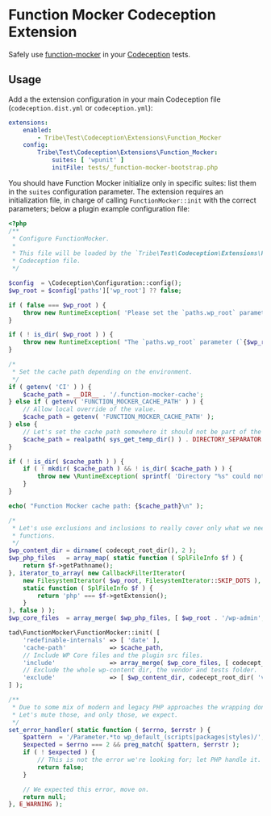 # Function Mocker Codeception Extension

Safely use [function-mocker](https://github.com/lucatume/function-mocker) in your [Codeception](http://codeception.com/ "Codeception - BDD-style PHP testing.") tests.

## Usage
Add a the extension configuration in your main Codeception file (`codeception.dist.yml` or `codeception.yml`):

```yaml
extensions:
    enabled:
        - Tribe\Test\Codeception\Extensions\Function_Mocker
    config:
        Tribe\Test\Codeception\Extensions\Function_Mocker:
            suites: [ 'wpunit' ]
            initFile: tests/_function-mocker-bootstrap.php
```

You should have Function Mocker initialize only in specific suites: list them in the `suites` configuration parameter.
The  extension requires an initialization file, in charge of calling `FunctionMocker::init` with the correct parameters; below a plugin example configuration file:

```php
<?php
/**
 * Configure FunctionMocker.
 *
 * This file will be loaded by the `Tribe\Test\Codeception\Extensions\FunctionMocker` extension; configured in the main
 * Codeception file.
 */

$config  = \Codeception\Configuration::config();
$wp_root = $config['paths']['wp_root'] ?? false;

if ( false === $wp_root ) {
	throw new RuntimeException( 'Please set the `paths.wp_root` parameter in the Codeception configuration file.' );
}

if ( ! is_dir( $wp_root ) ) {
	throw new RuntimeException( "The `paths.wp_root` parameter (`{$wp_root}`) is not a directory." );
}

/*
 * Set the cache path depending on the environment.
 */
if ( getenv( 'CI' ) ) {
	$cache_path = __DIR__ . '/.function-mocker-cache';
} else if ( getenv( 'FUNCTION_MOCKER_CACHE_PATH' ) ) {
	// Allow local override of the value.
	$cache_path = getenv( 'FUNCTION_MOCKER_CACHE_PATH' );
} else {
	// Let's set the cache path somewhere it should not be part of the IDE inspections.
	$cache_path = realpath( sys_get_temp_dir() ) . DIRECTORY_SEPARATOR . 'function-mocker';
}

if ( ! is_dir( $cache_path ) ) {
	if ( ! mkdir( $cache_path ) && ! is_dir( $cache_path ) ) {
		throw new \RuntimeException( sprintf( 'Directory "%s" could not be created.', $cache_path ) );
	}
}

echo( "Function Mocker cache path: {$cache_path}\n" );

/*
 * Let's use exclusions and inclusions to really cover only what we need; we're really interested in catching WordPress
 * functions.
 */
$wp_content_dir = dirname( codecept_root_dir(), 2 );
$wp_php_files   = array_map( static function ( SplFileInfo $f ) {
	return $f->getPathname();
}, iterator_to_array( new CallbackFilterIterator(
	new FilesystemIterator( $wp_root, FilesystemIterator::SKIP_DOTS ),
	static function ( SplFileInfo $f ) {
		return 'php' === $f->getExtension();
	}
), false ) );
$wp_core_files  = array_merge( $wp_php_files, [ $wp_root . '/wp-admin', $wp_root . '/wp-includes' ] );

tad\FunctionMocker\FunctionMocker::init( [
	'redefinable-internals' => [ 'date' ],
	'cache-path'            => $cache_path,
	// Include WP Core files and the plugin src files.
	'include'               => array_merge( $wp_core_files, [ codecept_root_dir( 'src' ) ] ),
	// Exclude the whole wp-content dir, the vendor and tests folder.
	'exclude'               => [ $wp_content_dir, codecept_root_dir( 'vendor' ), codecept_root_dir( 'tests' ) ]
] );

/**
 * Due to some mix of modern and legacy PHP approaches the wrapping done by Function Mocker might cause warnings.
 * Let's mute those, and only those, we expect.
 */
set_error_handler( static function ( $errno, $errstr ) {
	$pattern  = '/Parameter.*to wp_default_(scripts|packages|styles)/';
	$expected = $errno === 2 && preg_match( $pattern, $errstr );
	if ( ! $expected ) {
		// This is not the error we're looking for; let PHP handle it.
		return false;
	}

	// We expected this error, move on.
	return null;
}, E_WARNING );
```
